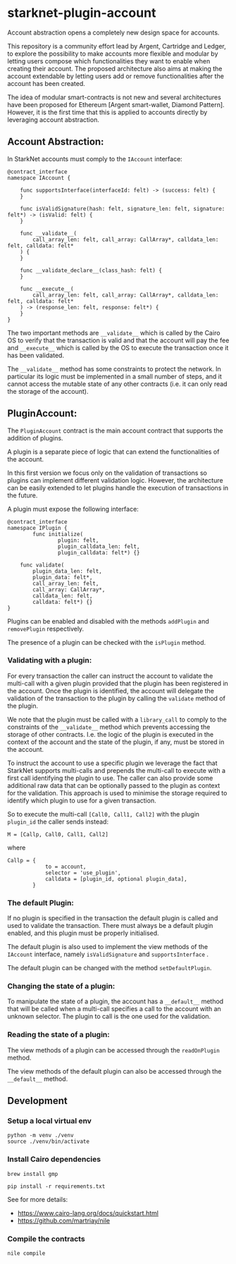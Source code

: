 # starknet-plugin-account

Account abstraction opens a completely new design space for accounts.

This repository is a community effort lead by Argent, Cartridge and Ledger, to explore the possibility to make accounts more flexible and modular by letting users compose which functionalities they want to enable when creating their account. The proposed architecture also aims at making the account extendable by letting users add or remove functionalities after the account has been created. 

The idea of modular smart-contracts is not new and several architectures have been proposed for Ethereum [Argent smart-wallet,  Diamond Pattern]. However, it is the first time that this is applied to accounts directly by leveraging account abstraction.

## Account Abstraction:

In StarkNet accounts must comply to the `IAccount` interface:

```
@contract_interface
namespace IAccount {

    func supportsInterface(interfaceId: felt) -> (success: felt) {
    }

    func isValidSignature(hash: felt, signature_len: felt, signature: felt*) -> (isValid: felt) {
    }

    func __validate__(
        call_array_len: felt, call_array: CallArray*, calldata_len: felt, calldata: felt*
    ) {
    }

    func __validate_declare__(class_hash: felt) {
    }

    func __execute__(
        call_array_len: felt, call_array: CallArray*, calldata_len: felt, calldata: felt*
    ) -> (response_len: felt, response: felt*) {
    }
}
```
The two important methods are `__validate__` which is called by the Cairo OS to verify that the transaction is valid and that the account will pay the fee and `__execute__` which is called by the OS to execute the transaction once it has been validated.

The `__validate__` method has some constraints to protect the network. In particular its logic must be implemented in a small number of steps, and it cannot access the mutable state of any other contracts (i.e. it can only read the storage of the account).

## PluginAccount:

The `PluginAccount` contract is the main account contract that supports the addition of plugins. 

A plugin is a separate piece of logic that can extend the functionalities of the account. 

In this first version we focus only on the validation of transactions so plugins can implement different validation logic. However, the architecture can be easily extended to let plugins handle the execution of transactions in the future.

A plugin must expose the following interface:

```
@contract_interface
namespace IPlugin {
		func initialize(
				plugin: felt,
				plugin_calldata_len: felt,
				plugin_calldata: felt*) {}

    func validate(
        plugin_data_len: felt,
        plugin_data: felt*,
        call_array_len: felt,
        call_array: CallArray*,
        calldata_len: felt,
        calldata: felt*) {}
}
```
Plugins can be enabled and disabled with the methods `addPlugin` and `removePlugin` respectively. 

The presence of a plugin can be checked with the `isPlugin` method.

### Validating with a plugin:

For every transaction the caller can instruct the account to validate the multi-call with a given plugin provided that the plugin has been registered in the account. Once the plugin is identified, the account will delegate the validation of the transaction to the plugin by calling the `validate` method of the plugin.

We note that the plugin must be called with a `library_call` to comply to the constraints of the `__validate__` method which prevents accessing the storage of other contracts. I.e. the logic of the plugin is executed in the context of the account and the state of the plugin, if any, must be stored in the account.

To instruct the account to use a specific plugin we leverage the fact that StarkNet supports multi-calls and prepends the multi-call to execute with a first call identifying the plugin to use. The caller can also provide some additional raw data that can be optionally passed to the plugin as context for the validation. This approach is used to minimise the storage required to identify which plugin to use for a given transaction.

So to execute the multi-call `[Call0, Call1, Call2]` with the plugin `plugin_id` the caller sends instead:

```
M = [Callp, Call0, Call1, Call2]
```
where
```
Callp = {
            to = account,
            selector = 'use_plugin',
            calldata = [plugin_id, optional plugin_data],
        }
```
### The default Plugin:

If no plugin is specified in the transaction  the default plugin is called and used to validate the transaction.  There must always be a default plugin enabled, and this plugin must be properly initialised.

The default plugin is also used to implement the view methods of the `IAccount` interface, namely  `isValidSignature` and `supportsInterface` .

The default plugin can be changed with the method `setDefaultPlugin`.

### Changing the state of a plugin:

To manipulate the state of a plugin, the account has a `__default__` method that will be called when a multi-call specifies a call to the account with an unknown selector.  The plugin to call is the one used for the validation.

### Reading the state of a plugin:

The view methods of a plugin can be accessed through the `readOnPlugin` method.

The view methods of the default plugin can also be accessed through the `__default__` method.

## Development

### Setup a local virtual env

```
python -m venv ./venv
source ./venv/bin/activate
```

### Install Cairo dependencies
```
brew install gmp
```

```
pip install -r requirements.txt
```

See for more details:
- https://www.cairo-lang.org/docs/quickstart.html
- https://github.com/martriay/nile

### Compile the contracts
```
nile compile
```

